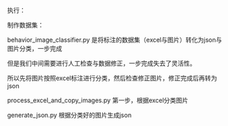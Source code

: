 执行：

制作数据集：

behavior_image_classifier.py 是将标注的数据集（excel与图片）转化为json与图片分类，一步完成

但是我们中间需要进行人工检查与数据修正，一步完成失去了灵活性。

所以先将图片按照excel标注进行分类，然后检查修正图片，修正完成后再转为json

process_excel_and_copy_images.py 第一步，根据excel分类图片

generate_json.py 根据分类好的图片生成json
